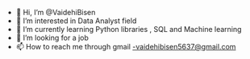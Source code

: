 - 👋 Hi, I’m @VaidehiBisen
- 👀 I’m interested in Data Analyst field
- 🌱 I’m currently learning Python libraries , SQL and Machine learning
- 💞️ I’m looking for a job 
- 📫 How to reach me through gmail -vaidehibisen5637@gmail.com

<!---
VaidehiBisen/VaidehiBisen is a ✨ special ✨ repository because its `README.md` (this file) appears on your GitHub profile.
You can click the Preview link to take a look at your changes.
--->
